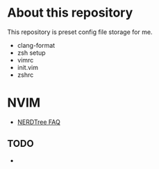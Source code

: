 # About this repository

This repository is preset config file storage for me.

- clang-format
- zsh setup
- vimrc
- init.vim
- zshrc

# NVIM

- [NERDTree FAQ](https://github.com/preservim/nerdtree/wiki/F.A.Q.)


## TODO

- 

